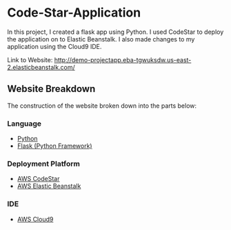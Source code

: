 # Code-Star-Application
In this project, I created a flask app using Python. I used CodeStar to deploy the application on to Elastic Beanstalk. I also made changes to my application using the Cloud9 IDE.

Link to Website: http://demo-projectapp.eba-tgwuksdw.us-east-2.elasticbeanstalk.com/


## Website Breakdown

The construction of the website broken down into the parts below:

### Language 

- [Python](https://www.python.org/) 
- [Flask (Python Framework)](https://flask.palletsprojects.com/en/1.1.x/)



### Deployment Platform

- [AWS CodeStar](https://aws.amazon.com/codestar/)
- [AWS Elastic Beanstalk](https://aws.amazon.com/elasticbeanstalk/)


### IDE

- [AWS Cloud9](https://aws.amazon.com/cloud9/)

